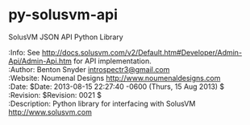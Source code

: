 py-solusvm-api
==============

SolusVM JSON API Python Library<br />

:Info: See <http://docs.solusvm.com/v2/Default.htm#Developer/Admin-Api/Admin-Api.htm> for  API implementation.<br />
:Author: Benton Snyder <introspectr3@gmail.com><br />
:Website: Noumenal Designs <http://www.noumenaldesigns.com><br />
:Date: $Date: 2013-08-15 22:27:40 -0600 (Thurs, 15 Aug 2013) $<br />
:Revision: $Revision: 0021 $<br />
:Description: Python library for interfacing with SolusVM <http://www.solusvm.com><br />

